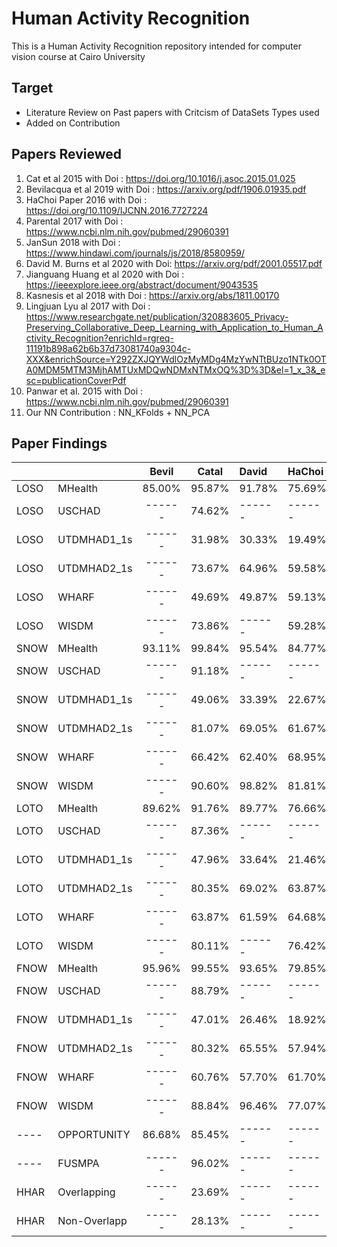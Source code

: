 # Human Activity Recognition
This is a Human Activity Recognition repository intended for computer vision course at Cairo University

## Target 
- Literature Review on Past papers with Critcism of DataSets Types used
- Added on Contribution

## Papers Reviewed 
1. Cat et al 2015 with Doi : https://doi.org/10.1016/j.asoc.2015.01.025
2. Bevilacqua et al 2019 with Doi : https://arxiv.org/pdf/1906.01935.pdf
3. HaChoi Paper 2016 with Doi : https://doi.org/10.1109/IJCNN.2016.7727224
4. Parental 2017 with Doi : https://www.ncbi.nlm.nih.gov/pubmed/29060391
5. JanSun 2018 with Doi : https://www.hindawi.com/journals/js/2018/8580959/
6. David M. Burns et al 2020 with Doi: https://arxiv.org/pdf/2001.05517.pdf
7. Jianguang Huang et al 2020 with Doi : https://ieeexplore.ieee.org/abstract/document/9043535
8. Kasnesis et al 2018 with Doi : https://arxiv.org/abs/1811.00170
9. Lingjuan Lyu al 2017 with Doi : https://www.researchgate.net/publication/320883605_Privacy-Preserving_Collaborative_Deep_Learning_with_Application_to_Human_Activity_Recognition?enrichId=rgreq-11191b898a62b6b37d73081740a9304c-XXX&enrichSource=Y292ZXJQYWdlOzMyMDg4MzYwNTtBUzo1NTk0OTA0MDM5MTM3MjhAMTUxMDQwNDMxNTMxOQ%3D%3D&el=1_x_3&_esc=publicationCoverPdf
10. Panwar et al. 2015 with Doi : https://www.ncbi.nlm.nih.gov/pubmed/29060391
11. Our NN Contribution : NN_KFolds + NN_PCA

## Paper Findings
|      |               | Bevil | Catal  | David  | HaChoi | Jiang  | JianSun | JianSun(E) | Kas  | Ling | Pan  |
|------| ------------- |:-----:|:------:|:-------|:-------|:------:|:-------:|:----------:|:----:|:----:|:----:|
| LOSO | MHealth       | 85.00%| 95.87% | 91.78% | 75.69% | 93.81% | 78.48%  |  81.57%    |93.81%|92.05%|09.01%|
| LOSO | USCHAD        | ------| 74.62% | ------ | ------ | ------ | 59.13%  |  ------    |------|------|14.72%|
| LOSO | UTDMHAD1_1s   | ------| 31.98% | 30.33% | 19.49% | 32.60% | 18.97%  |  19.37%    |32.60%|36.73%|05.23%|
| LOSO | UTDMHAD2_1s   | ------| 73.67% | 64.96% | 59.58% | 71.02% | 51.17%  |  50.90%    |71.02%|74.77%|40.63%
| LOSO | WHARF         | ------| 49.69% | 49.87% | 59.13% | 65.13% | 49.39%  |  50.52%    |65.13%|70.95%|------|
| LOSO | WISDM         | ------| 73.86% | ------ | 59.28% | ------ | ------  |  ------    |------|------|------|
| SNOW | MHealth       | 93.11%| 99.84% | 95.54% | 84.77% | 99.96% | ------  |  83.34%    |99.96%|99.77%|09.00%|
| SNOW | USCHAD        | ------| 91.18% | ------ | ------ | ------ | ------  |  ------    |------|------|13.84%|
| SNOW | UTDMHAD1_1s   | ------| 49.06% | 33.39% | 22.67% | 56.41% | ------  |  23.63%    |56.41%|61.53%|05.22%|
| SNOW | UTDMHAD2_1s   | ------| 81.07% | 69.05% | 61.67% | 84.62% | ------  |  56.06%    |84.62%|86.13%|51.59%|
| SNOW | WHARF         | ------| 66.42% | 62.40% | 68.95% | 87.45% | ------  |  57.06%    |87.45%|88.99%|------|
| SNOW | WISDM         | ------| 90.60% | 98.82% | 81.81% | 99.65% | ------  |  ------    |99.65%|99.47%|------|
| LOTO | MHealth       | 89.62%| 91.76% | 89.77% | 76.66% | 87.89% | 77.69%  |  80.27%    |87.89%|89.17%|09.02%|
| LOTO | USCHAD        | ------| 87.36% | ------ | ------ | 90.94% | ------  |  ------    |90.94%|------|13.85%|
| LOTO | UTDMHAD1_1s   | ------| 47.96% | 33.64% | 21.46% | 53.97% | 24.30%  |  27.46%    |53.97%|57.10%|05.24%|
| LOTO | UTDMHAD2_1s   | ------| 80.35% | 69.02% | 63.87% | 82.44% | ------  |  48.44%    |82.44%|83.64%|50.00%|
| LOTO | WHARF         | ------| 63.87% | 61.59% | 64.68% | 83.47% | ------  |  61.92%    |83.47%|85.07%|------|
| LOTO | WISDM         | ------| 80.11% | ------ | 76.42% | 91.02% | ------  |  ------    |91.02%|89.19%|------|
| FNOW | MHealth       | 95.96%| 99.55% | 93.65% | 79.85% | 99.70% | 78.77%  |  62.20%    |99.70%|99.33%|08.99%|
| FNOW | USCHAD        | ------| 88.79% | ------ | ------ | 91.55% | ------  |  ------    |91.55%|89.92%|13.50%|
| FNOW | UTDMHAD1_1s   | ------| 47.01% | 26.46% | 18.92% | 45.99% | 22.70%  |  19.79%    |45.99%|52.27%|05.27%|
| FNOW | UTDMHAD2_1s   | ------| 80.32% | 65.55% | 57.94% | 79.76% | 39.87%  |  37.46%    |79.76%|80.21%|48.04%|
| FNOW | WHARF         | ------| 60.76% | 57.70% | 61.70% | 78.49% | 44.43%  |  49.18%    |78.49%|83.29%|------|
| FNOW | WISDM         | ------| 88.84% | 96.46% | 77.07% | 99.06% | ------  |  ------    |99.06%|98.46%|------|
| ---- | OPPORTUNITY   | 86.68%| 85.45% | ------ | ------ | ------ | 83.21%  |  83.48%    |------|------|84.22%|
| ---- | FUSMPA        | ------| 96.02% | ------ | ------ | ------ | ------  |  ------    |------|------|------|
| HHAR | Overlapping   | ------| 23.69% | ------ | ------ | ------ | ------  |  ------    |------|------|18.80%|
| HHAR | Non-Overlapp  | ------| 28.13% | ------ | ------ | ------ | ------  |  ------    |------|------|------|
